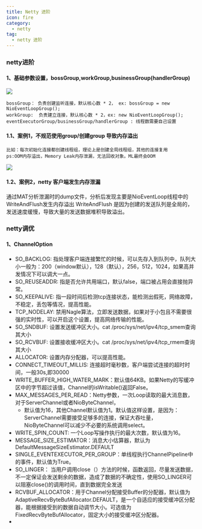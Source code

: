 ```yaml
---
title: Netty 进阶
icon: fire
category:
  - netty
tag:
  - netty 进阶
---
```


### netty进阶

#### 1、基础参数设置，bossGroup,workGroup,businessGroup(handlerGroup)
![](https://wqknowledge.oss-cn-shenzhen.aliyuncs.com/netty/workAndBossGroup.png)

```text
bossGroup： 负责创建监听连接，默认核心数 * 2， ex: bossGroup = new NioEventLoopGroup();
workGroup:  负责建立连接，默认核心数 * 2，ex: new NioEventLoopGroup();
eventExecutorGroup/businessGroup/handlerGroup : 线程数需要自己设置
```

#### 1.1、案例1，不规范使用group/创建group 导致内存溢出
    比如：每次初始化连接都创建线程组，理论上是创建全局线程组，其他的连接复用
    ps:OOM内存溢出，Memory Leak内存泄漏，无法回收对象。ML最终会OOM
![](https://wqknowledge.oss-cn-shenzhen.aliyuncs.com/netty/eventExecutorGroupErr.png)

#### 1.2、案例2，netty 客户端发生内存泄漏
通过MAT分析泄漏时的dump文件，分析后发现主要是NioEventLoop线程中的WriteAndFlush发生内存溢出
WriteAndFlush 是因为创建的发送队列是全局的，发送速度缓慢，导致大量的发送数据堆积导致溢出。


### netty调优

#### 1、ChannelOption
- SO_BACKLOG: 指处理客户端连接繁忙的时候，可以先存入到队列中，队列大小一般为：200（window默认），128（默认），256，512，1024，如果高并发情况下可以调大一点。
- SO_REUSEADDR: 指是否允许共用端口，默认false，端口被占用会直接抛异常。
- SO_KEEPALIVE: 指一段时间后检测tcp连接状态，能检测出假死，网络故障，不稳定，丢包等情况，提高性能。
- TCP_NODELAY: 禁用Nagle算法，立即发送数据，如果对于小包且不需要很强的实时性，可以开启这个设置，提高网络传输的性能。
- SO_SNDBUF: 设置发送缓冲区大小。cat /proc/sys/net/ipv4/tcp_smem查询其大小
- SO_RCVBUF: 设置接收缓冲区大小。cat /proc/sys/net/ipv4/tcp_rmem查询其大小
- ALLOCATOR: 设置内存分配器，可以提高性能。
- CONNECT_TIMEOUT_MILLIS: 连接超时毫秒数，客户端尝试连接的超时时间，一般30s,即30000
- WRITE_BUFFER_HIGH_WATER_MARK：默认值64KB。如果Netty的写缓冲区中的字节超过该值，Channel的isWritable()返回False。
- MAX_MESSAGES_PER_READ：Netty参数，一次Loop读取的最大消息数，对于ServerChannel或者NioByteChannel，
    - 默认值为16，其他Channel默认值为1。默认值这样设置，是因为：ServerChannel需要接受足够多的连接，保证大吞吐量，NioByteChannel可以减少不必要的系统调用select。
- WRITE_SPIN_COUNT: 一个Loop写操作执行的最大次数，默认值为16。
- MESSAGE_SIZE_ESTIMATOR：消息大小估算器，默认为DefaultMessageSizeEstimator.DEFAULT
- SINGLE_EVENTEXECUTOR_PER_GROUP：单线程执行ChannelPipeline中的事件，默认值为True。
- SO_LINGER： 当用户调用close（）方法的时候，函数返回，尽量发送数据，不一定保证会发送剩余的数据，造成了数据的不确定性，使用SO_LINGER可以阻塞close()的调用时间，直到数据完全发送
- RCVBUF_ALLOCATOR：用于Channel分配接受Buffer的分配器，默认值为AdaptiveRecvByteBufAllocator.DEFAULT，是一个自适应的接受缓冲区分配器，能根据接受到的数据自动调节大小。可选值为FixedRecvByteBufAllocator，固定大小的接受缓冲区分配器。
-
